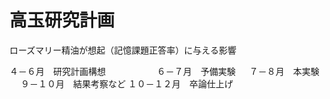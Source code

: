 # 高玉研究計画
ローズマリー精油が想起（記憶課題正答率）に与える影響

４－６月　研究計画構想 　　　　 　
６－７月　予備実験 　
７－８月　本実験 　
９－１０月　結果考察など 
１０－１２月　卒論仕上げ 　
